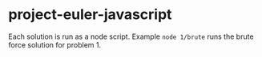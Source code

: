 # project-euler-javascript

Each solution is run as a node script. Example `node 1/brute` runs the brute force solution for problem 1.
